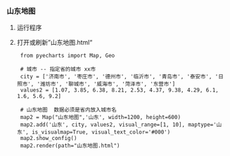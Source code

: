 ### 山东地图 ###
1. 运行程序
2. 打开或刷新”山东地图.html“
		
		from pyecharts import Map, Geo
				
		# 城市 -- 指定省的城市 xx市
		city = ['济南市', '枣庄市', '德州市', '临沂市', '青岛市', '泰安市', '日照市', '潍坊市', '聊城市', '威海市', '菏泽市', '东营市']
		values2 = [1.07, 3.85, 6.38, 8.21, 2.53, 4.37, 9.38, 4.29, 6.1, 1.6, 5.6, 9.2]
		
		# 山东地图  数据必须是省内放入城市名
		map2 = Map("山东地图",'山东', width=1200, height=600)
		map2.add('山东', city, values2, visual_range=[1, 10], maptype='山东', is_visualmap=True, visual_text_color='#000')
		map2.show_config()
		map2.render(path="山东地图.html")
